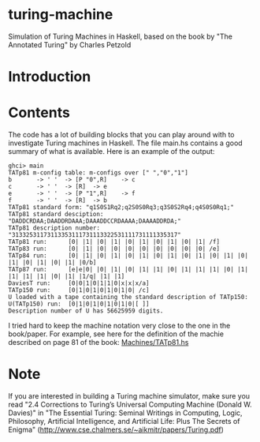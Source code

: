 # turing-machine
Simulation of Turing Machines in Haskell, based on the book by "The Annotated Turing" by Charles Petzold

# Introduction

# Contents
The code has a lot of building blocks that you can play around with to investigate Turing machines in Haskell. The file main.hs contains a good summary of what is available. Here is an example of the output:

    ghci> main
    TATp81 m-config table: m-configs over [" ","0","1"]
    b       -> ' '  -> [P "0",R]    -> c
    c       -> ' '  -> [R]  -> e
    e       -> ' '  -> [P "1",R]    -> f
    f       -> ' '  -> [R]  -> b
    TATp81 standard form: "q1S0S1Rq2;q2S0S0Rq3;q3S0S2Rq4;q4S0S0Rq1;"
    TATp81 standard desciption: "DADDCRDAA;DAADDRDAAA;DAAADDCCRDAAAA;DAAAADDRDA;"
    TATp81 description number: "31332531173113353111731113322531111731111335317"
    TATp81 run:      [0| |1| |0| |1| |0| |1| |0| |1| |0| |1| /f]
    TATp83 run:      [0| |1| |0| |0| |0| |0| |0| |0| |0| |0| /e]
    TATp84 run:      [0| |1| |0| |1| |0| |1| |0| |1| |0| |1| |0| |1| |0| |1| |0| |1| |0| |1| |0/b]
    TATp87 run:      [e|e|0| |0| |1| |0| |1| |1| |0| |1| |1| |1| |0| |1| |1| |1| |1| |0| |1| |1/q| |1| |1]
    DaviesT run:     [0|0|1|0|1|1|0|x|x|x/a]
    TATp150 run:     [0|1|0|1|0|1|0|1|0| /c]
    U loaded with a tape containing the standard description of TATp150:
    U(TATp150) run:  [0|1|0|1|0|1|0|1|0|[ ]]
    Description number of U has 56625959 digits.

I tried hard to keep the machine notation very close to the one in the book/paper. For example, see here for the definition of the machie described on page 81 of the book: [Machines/TATp81.hs](Machines/TATp81.hs)

# Note
If you are interested in building a Turing machine simulator, make sure you read "2.4 Corrections to Turing’s Universal Computing Machine
(Donald W. Davies)" in "The Essential Turing: Seminal Writings in Computing, Logic, Philosophy, Artificial Intelligence, and Artificial Life: Plus The Secrets of Enigma"
(http://www.cse.chalmers.se/~aikmitr/papers/Turing.pdf)
